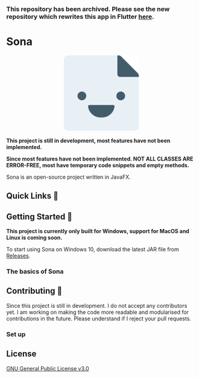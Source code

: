 ### This repository has been archived. Please see the new repository which rewrites this app in Flutter [here](https://github.com/cervonwong/sona-flutter).

# Sona

<p align="center">
  <a href="https://github.com/cervonwong/Sona">
    <img src="logo.svg" width="200" alt="Sona's logo">
  </a>
</p>

**This project is still in development, most features have not been implemented.**

**Since most features have not been implemented. NOT ALL CLASSES ARE ERROR-FREE, most have temporary code snippets and empty methods.**

Sona is an open-source project written in JavaFX.

## Quick Links 🔗

## Getting Started 🚀

**This project is currently only built for Windows, support for MacOS and Linux is coming soon.**

To start using Sona on Windows 10, download the latest JAR file from [Releases](https://github.com/cervonwong/Sona/releases).

### The basics of Sona

## Contributing 🤝

Since this project is still in development. I do not accept any contributors yet. I am working on making the code more readable and modularised for contributions in the future. Please understand if I reject your pull requests.

### Set up

## License

[GNU General Public License v3.0](https://github.com/cervonwong/Sona/blob/master/LICENSE)


